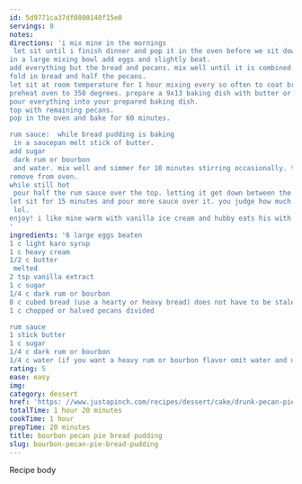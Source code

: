 ```yaml
---
id: 5d9771ca37df0800140f15e0
servings: 8
notes:
directions: 'i mix mine in the mornings
 let sit until i finish dinner and pop it in the oven before we sit down to eat : )
in a large mixing bowl add eggs and slightly beat.
add everything but the bread and pecans. mix well until it is combined really good.
fold in bread and half the pecans.
let sit at room temperature for 1 hour mixing every so often to coat bread well. cover and refrigerate until you are ready to bake. this recipe is best if left to sit for 6-8 hours or overnight. it gives the bread plenty of time to soak everything up!
preheat oven to 350 degrees. prepare a 9x13 baking dish with butter or cooking spray. (i use a little smaller size because i like a thicker bread pudding.) use whatever size you want : )
pour everything into your prepared baking dish.
top with remaining pecans.
pop in the oven and bake for 60 minutes.

rum sauce:  while bread pudding is baking
 in a saucepan melt stick of butter.
add sugar
 dark rum or bourbon
 and water. mix well and simmer for 10 minutes stirring occasionally. turn stove eye off and let sit to keep warm until bread pudding is finished.
remove from oven.
while still hot
 pour half the rum sauce over the top. letting it get down between the pudding and sides of baking dish.
let sit for 15 minutes and pour more sauce over it. you judge how much of the sauce you want - some or all it is up to you. i use it all
 lol.
enjoy! i like mine warm with vanilla ice cream and hubby eats his with fresh whipped topping.
'
ingredients: '6 large eggs beaten
1 c light karo syrup
1 c heavy cream
1/2 c butter
 melted
2 tsp vanilla extract
1 c sugar
1/4 c dark rum or bourbon
8 c cubed bread (use a hearty or heavy bread) does not have to be stale or toasted
1 c chopped or halved pecans divided

rum sauce
1 stick butter
1 c sugar
1/4 c dark rum or bourbon
1/4 c water (if you want a heavy rum or bourbon flavor omit water and use liquor in its place'
rating: 5
ease: easy
img:
category: dessert
href: 'https: //www.justapinch.com/recipes/dessert/cake/drunk-pecan-pie-bread-pudding.html'
totalTime: 1 hour 20 minutes
cookTime: 1 hour
prepTime: 20 minutes
title: bourbon pecan pie bread pudding
slug: bourbon-pecan-pie-bread-pudding
---
```

Recipe body